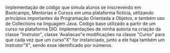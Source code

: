 Implementação de código que simula alunos se inscrevendo em Bootcamps, Mentorias e Cursos em uma plataforma fictícia, utilizando princípios importantes da Programação Orientada a Objetos, e também uso de Collections na linguagem Java. Código base utilizado
a partir de um curso na plataforma DIO. Implementações de minha autoria na criação da classe "Instrutor", classe 'Avaliacao"e modificações na classe "Curso" para que cada vez que um curso"X" for instanciado, junto a ele haja também um Instrutor"X", sendo esse identificado por 
números.
